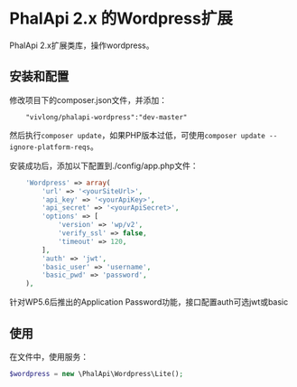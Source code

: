# PhalApi 2.x 的Wordpress扩展
PhalApi 2.x扩展类库，操作wordpress。

## 安装和配置
修改项目下的composer.json文件，并添加：  
```
    "vivlong/phalapi-wordpress":"dev-master"
```
然后执行```composer update```，如果PHP版本过低，可使用```composer update --ignore-platform-reqs```。  

安装成功后，添加以下配置到./config/app.php文件：  
```php
    'Wordpress' => array(
        'url' => '<yourSiteUrl>',
        'api_key' => '<yourApiKey>',
        'api_secret' => '<yourApiSecret>',
        'options' => [
            'version' => 'wp/v2',
            'verify_ssl' => false,
            'timeout' => 120,
        ],
        'auth' => 'jwt',
        'basic_user' => 'username',
        'basic_pwd' => 'password',
    ),
```
针对WP5.6后推出的Application Password功能，接口配置auth可选jwt或basic  

## 使用
在文件中，使用服务：  
```php
$wordpress = new \PhalApi\Wordpress\Lite();
```

